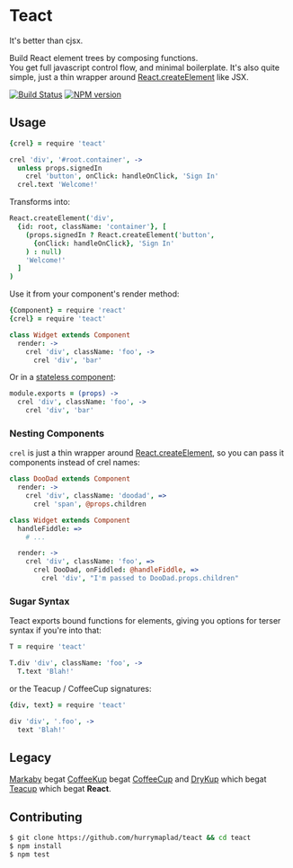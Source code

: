 # Teact

It's better than cjsx.

Build React element trees by composing functions.  
You get full javascript control flow, and minimal boilerplate.
It's also quite simple, just a thin wrapper around [React.createElement](https://facebook.github.io/react/docs/top-level-api.html#react.createelement) like JSX.

[![Build Status](http://img.shields.io/travis/hurrymaplelad/teact.svg?style=flat-square)](https://travis-ci.org/hurrymaplelad/teact)
[![NPM version](http://img.shields.io/npm/v/teact.svg?style=flat-square)](https://www.npmjs.org/package/teact)

## Usage
```coffee
{crel} = require 'teact'

crel 'div', '#root.container', ->
  unless props.signedIn
    crel 'button', onClick: handleOnClick, 'Sign In'
  crel.text 'Welcome!'
```

Transforms into:

```coffee
React.createElement('div',
  {id: root, className: 'container'}, [
    (props.signedIn ? React.createElement('button',
      {onClick: handleOnClick}, 'Sign In'
    ) : null)
    'Welcome!'
  ]
)
```

Use it from your component's render method:
```coffee
{Component} = require 'react'
{crel} = require 'teact'

class Widget extends Component
  render: ->
    crel 'div', className: 'foo', ->
      crel 'div', 'bar'
```

Or in a [stateless component](https://facebook.github.io/react/docs/reusable-components.html#stateless-functions):

```coffee
module.exports = (props) ->
  crel 'div', className: 'foo', ->
    crel 'div', 'bar'
```

### Nesting Components

`crel` is just a thin wrapper around [React.createElement](https://facebook.github.io/react/docs/top-level-api.html#react.createelement),
so you can pass it components instead of crel names:

```coffee
class DooDad extends Component
  render: ->
    crel 'div', className: 'doodad', =>
      crel 'span', @props.children

class Widget extends Component
  handleFiddle: =>
    # ...

  render: ->
    crel 'div', className: 'foo', =>
      crel DooDad, onFiddled: @handleFiddle, =>
        crel 'div', "I'm passed to DooDad.props.children"
```

### Sugar Syntax
Teact exports bound functions for elements, giving you options for
terser syntax if you're into that:

```coffee
T = require 'teact'

T.div 'div', className: 'foo', ->
  T.text 'Blah!'
```

or the Teacup / CoffeeCup signatures:

```coffee
{div, text} = require 'teact'

div 'div', '.foo', ->
  text 'Blah!'
```

Legacy
-------

[Markaby](http://github.com/markaby/markaby) begat [CoffeeKup](http://github.com/mauricemach/coffeekup) begat
[CoffeeCup](http://github.com/gradus/coffeecup) and [DryKup](http://github.com/mark-hahn/drykup) which begat
[Teacup](http://github.com/goodeggs/teacup) which begat **React**.

Contributing
-------------

```sh
$ git clone https://github.com/hurrymaplad/teact && cd teact
$ npm install
$ npm test
```

